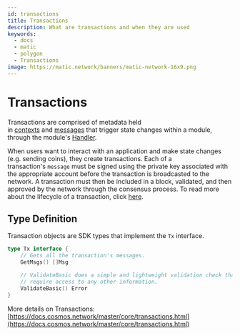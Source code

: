 ```yaml
---
id: transactions
title: Transactions
description: What are transactions and when they are used
keywords:
  - docs
  - matic
  - polygon
  - Transactions
image: https://matic.network/banners/matic-network-16x9.png 
---
```


# **Transactions**

Transactions are comprised of metadata held in [contexts](https://docs.cosmos.network/master/core/context.html) and [messages](https://docs.cosmos.network/master/building-modules/messages-and-queries.html) that trigger state changes within a module, through the module's [Handler](https://docs.cosmos.network/master/building-modules/handler.html).

When users want to interact with an application and make state changes (e.g. sending coins), they create transactions. Each of a transaction's `message` must be signed using the private key associated with the appropriate account before the transaction is broadcasted to the network. A transaction must then be included in a block, validated, and then approved by the network through the consensus process. To read more about the lifecycle of a transaction, click [here](https://docs.cosmos.network/master/basics/tx-lifecycle.html).

## **Type Definition**

Transaction objects are SDK types that implement the `Tx` interface.

```go
type Tx interface {
	// Gets all the transaction's messages.
	GetMsgs() []Msg

	// ValidateBasic does a simple and lightweight validation check that doesn't
	// require access to any other information.
	ValidateBasic() Error
}
```

More details on Transactions: [https://docs.cosmos.network/master/core/transactions.html](https://docs.cosmos.network/master/core/transactions.html)